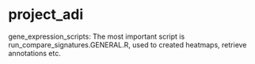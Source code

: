 # project_adi

gene_expression_scripts: The most important script is run_compare_signatures.GENERAL.R, used to created heatmaps, retrieve annotations etc.
